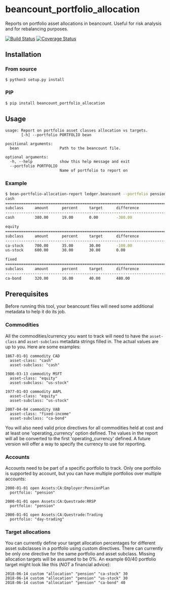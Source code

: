 beancount_portfolio_allocation
==============================

Reports on portfolio asset allocations in beancount. Useful for risk analysis
and for rebalancing purposes.

[![Build Status](https://travis-ci.org/ghislainbourgeois/beancount_portfolio_allocation.svg?branch=master)](http://travis-ci.org/ghislainbourgeois/beancount_portfolio_allocation)
[![Coverage Status](https://coveralls.io/repos/github/ghislainbourgeois/beancount_portfolio_allocation/badge.svg?branch=master)](https://coveralls.io/github/ghislainbourgeois/beancount_portfolio_allocation?branch=master)

Installation
------------

### From source

```bash
$ python3 setup.py install
```

### PIP

```bash
$ pip install beancount_portfolio_allocation
```

Usage
-----

```text
usage: Report on portfolio asset classes allocation vs targets.
       [-h] --portfolio PORTFOLIO bean

positional arguments:
  bean                  Path to the beancount file.

optional arguments:
  -h, --help            show this help message and exit
  --portfolio PORTFOLIO
                        Name of portfolio to report on
```

### Example

```bash
$ bean-portfolio-allocation-report ledger.beancount --portfolio pension
cash
===========================================================================
subclass 	 amount 	 percent 	 target 	 difference
---------------------------------------------------------------------------
cash       	 380.00 	 19.00 		 0.00 		 -380.00

equity
===========================================================================
subclass 	 amount 	 percent 	 target 	 difference
---------------------------------------------------------------------------
ca-stock   	 700.00 	 35.00 		 30.00 		 -100.00
us-stock   	 600.00 	 30.00 		 30.00 		 0.00

fixed
===========================================================================
subclass 	 amount 	 percent 	 target 	 difference
---------------------------------------------------------------------------
ca-bond    	 320.00 	 16.00 		 40.00 		 480.00
```

Prerequisites
-------------

Before running this tool, your beancount files will need some additional
metadata to help it do its job.

### Commodities

All the commodities/currency you want to track will need to have the
`asset-class` and `asset-subclass` metadata strings filled in. The actual
values are up to you. Here are some examples:

```beancount
1867-01-01 commodity CAD
  asset-class: "cash"
  asset-subclass: "cash"

1986-03-13 commodity MSFT
  asset-class: "equity"
  asset-subclass: "us-stock"

1977-01-03 commodity AAPL
  asset-class: "equity"
  asset-subclass: "us-stock"

2007-04-04 commodity VAB
  asset-class: "fixed-income"
  asset-subclass: "ca-bond"
```

You will also need valid price directives for all commodities held at cost and
at least one 'operating_currency' option defined. The values in the report will
all be converted to the first 'operating_currency' defined. A future version
will offer a way to specify the currency to use for reporting.

### Accounts

Accounts need to be part of a specific portfolio to track. Only one portfolio
is supported by account, but you can have multiple portfolios over multiple
accounts:

```beancount
2000-01-01 open Assets:CA:Employer:PensionPlan
  portfolio: "pension"

2000-01-01 open Assets:CA:Questrade:RRSP
  portfolio: "pension"

2000-01-01 open Assets:CA:Questrade:Trading
  portfolio: "day-trading"
```

### Target allocations

You can currently define your target allocation percentages for different asset
subclasses in a portfolio using custom directives. There can currently be only
one directive for the same portfolio and asset subclass. Missing allocation
targets will be assumed to be 0%. An example 60/40 portfolio target might look
like this (*NOT* a financial advice):

```beancount
2018-06-14 custom "allocation" "pension" "ca-stock" 30
2018-06-14 custom "allocation" "pension" "us-stock" 30
2018-06-14 custom "allocation" "pension" "ca-bond" 40
```

